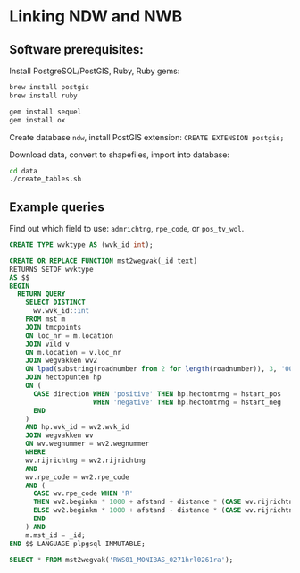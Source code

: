 # Linking NDW and NWB

## Software prerequisites:

Install PostgreSQL/PostGIS, Ruby, Ruby gems:

```sh
brew install postgis
brew install ruby

gem install sequel
gem install ox
```
 
Create database `ndw`, install PostGIS extension: `CREATE EXTENSION postgis;`  

Download data, convert to shapefiles, import into database:

```sh
cd data
./create_tables.sh    
```

## Example queries

Find out which field to use: `admrichtng`, `rpe_code`, or `pos_tv_wol`.  
  
    
```sql
CREATE TYPE wvktype AS (wvk_id int);

CREATE OR REPLACE FUNCTION mst2wegvak(_id text) 
RETURNS SETOF wvktype
AS $$
BEGIN
  RETURN QUERY        
    SELECT DISTINCT
      wv.wvk_id::int
    FROM mst m 
    JOIN tmcpoints
    ON loc_nr = m.location
    JOIN vild v
    ON m.location = v.loc_nr
    JOIN wegvakken wv2
    ON lpad(substring(roadnumber from 2 for length(roadnumber)), 3, '000') = wegnummer
    JOIN hectopunten hp
    ON (
      CASE direction WHEN 'positive' THEN hp.hectomtrng = hstart_pos
                     WHEN 'negative' THEN hp.hectomtrng = hstart_neg
      END
    ) 
    AND hp.wvk_id = wv2.wvk_id
    JOIN wegvakken wv
    ON wv.wegnummer = wv2.wegnummer
    WHERE 
    wv.rijrichtng = wv2.rijrichtng
    AND
    wv.rpe_code = wv2.rpe_code
    AND (
      CASE wv.rpe_code WHEN 'R' 
      THEN wv2.beginkm * 1000 + afstand + distance * (CASE wv.rijrichtng WHEN 'H' THEN 1 ELSE -1 END) BETWEEN wv.beginkm * 1000 AND wv.eindkm * 1000
      ELSE wv2.beginkm * 1000 + afstand - distance * (CASE wv.rijrichtng WHEN 'H' THEN 1 ELSE -1 END) BETWEEN wv.eindkm * 1000 AND wv.beginkm * 1000
      END
    ) AND        
    m.mst_id = _id;
END $$ LANGUAGE plpgsql IMMUTABLE;
  
SELECT * FROM mst2wegvak('RWS01_MONIBAS_0271hrl0261ra');
```


    
   
